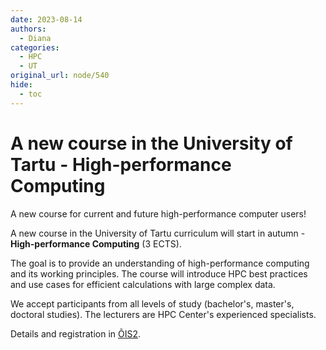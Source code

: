 ```yaml
---
date: 2023-08-14
authors:
  - Diana
categories:
  - HPC
  - UT
original_url: node/540
hide:
  - toc
---
```


# A new course in the University of Tartu - High-performance Computing

<p>A new course for current and future high-performance computer users!</p>

<p>A new course in the University of Tartu curriculum will start in autumn - <strong>High-performance Computing</strong> (3 ECTS).</p>

<p>The goal is to provide an understanding of high-performance computing and its working principles. The course will introduce HPC best practices and use cases for efficient calculations with large complex data.</p>

<p>We accept participants from all levels of study (bachelor's, master's, doctoral studies). The lecturers are HPC Center's experienced specialists.</p>

<p>Details and registration in <a href="https://ois2.ut.ee/#/courses/LTAT.06.026/version/2e3d0644-4bc3-b891-bfc0-5a3e96a1bbf3/details">ÕIS2</a>.</p>

